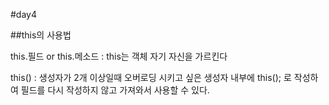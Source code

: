 #day4

##this의 사용법

this.필드 or this.메소드
: this는 객체 자기 자신을 가르킨다

this()
: 생성자가 2개 이상일때 오버로딩 시키고 싶은 생성자 내부에 this(); 로 작성하여 필드를 다시 작성하지 않고 가져와서 사용할 수 있다.
